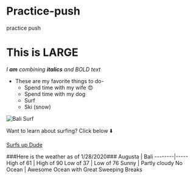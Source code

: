 # Practice-push
practice push
# This is LARGE
_I **am** combining  **italics** and BOLD text_
* These are my favorite things to do-
  * Spend time with my wife :heart_eyes:
  * Spend time with my dog
  * Surf
  * Ski (snow)

![Bali Surf](https://encrypted-tbn0.gstatic.com/images?q=tbn:ANd9GcQ0ZoE8ZkuG0pQ3Na2WxmROHmjYQNxSetoYABTX1oftYiXg2oHi2Q&s)

Want to learn about surfing?
Click below :arrow_down:

[Surfs up Dude](https://www.stokedfortravel.com/surfing-in-bali-surf-guide/)

###Here is the weather as of 1/28/2020###
Augusta | Bali
--------|-----
High of 61 | High of 90
Low of 37 | Low of 76
Sunny | Partly cloudy
No Ocean | Awesome Ocean with Great Sweeping Breaks
